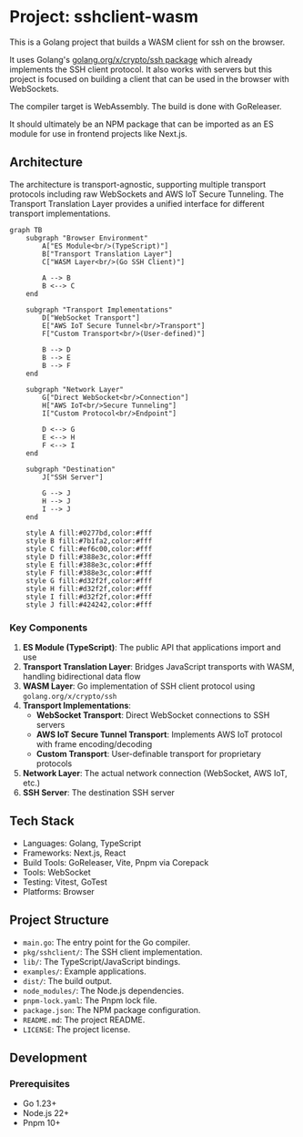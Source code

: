 # Project: sshclient-wasm

This is a Golang project that builds a WASM client for ssh on the browser.

It uses Golang's [golang.org/x/crypto/ssh package](https://pkg.go.dev/golang.org/x/crypto/ssh) which already implements the SSH client protocol. It also works with servers but this project is focused on building a client that can be used in the browser with WebSockets.

The compiler target is WebAssembly. The build is done with GoReleaser.

It should ultimately be an NPM package that can be imported as an ES module for use in frontend projects like Next.js.

## Architecture

The architecture is transport-agnostic, supporting multiple transport protocols including raw WebSockets and AWS IoT Secure Tunneling. The Transport Translation Layer provides a unified interface for different transport implementations.

```mermaid
graph TB
    subgraph "Browser Environment"
        A["ES Module<br/>(TypeScript)"]
        B["Transport Translation Layer"]
        C["WASM Layer<br/>(Go SSH Client)"]

        A --> B
        B <--> C
    end

    subgraph "Transport Implementations"
        D["WebSocket Transport"]
        E["AWS IoT Secure Tunnel<br/>Transport"]
        F["Custom Transport<br/>(User-defined)"]

        B --> D
        B --> E
        B --> F
    end

    subgraph "Network Layer"
        G["Direct WebSocket<br/>Connection"]
        H["AWS IoT<br/>Secure Tunneling"]
        I["Custom Protocol<br/>Endpoint"]

        D <--> G
        E <--> H
        F <--> I
    end

    subgraph "Destination"
        J["SSH Server"]

        G --> J
        H --> J
        I --> J
    end

    style A fill:#0277bd,color:#fff
    style B fill:#7b1fa2,color:#fff
    style C fill:#ef6c00,color:#fff
    style D fill:#388e3c,color:#fff
    style E fill:#388e3c,color:#fff
    style F fill:#388e3c,color:#fff
    style G fill:#d32f2f,color:#fff
    style H fill:#d32f2f,color:#fff
    style I fill:#d32f2f,color:#fff
    style J fill:#424242,color:#fff
```

### Key Components

1. **ES Module (TypeScript)**: The public API that applications import and use
2. **Transport Translation Layer**: Bridges JavaScript transports with WASM, handling bidirectional data flow
3. **WASM Layer**: Go implementation of SSH client protocol using `golang.org/x/crypto/ssh`
4. **Transport Implementations**:
   - **WebSocket Transport**: Direct WebSocket connections to SSH servers
   - **AWS IoT Secure Tunnel Transport**: Implements AWS IoT protocol with frame encoding/decoding
   - **Custom Transport**: User-definable transport for proprietary protocols
5. **Network Layer**: The actual network connection (WebSocket, AWS IoT, etc.)
6. **SSH Server**: The destination SSH server

## Tech Stack

- Languages: Golang, TypeScript
- Frameworks: Next.js, React
- Build Tools: GoReleaser, Vite, Pnpm via Corepack
- Tools: WebSocket
- Testing: Vitest, GoTest
- Platforms: Browser

## Project Structure

- `main.go`: The entry point for the Go compiler.
- `pkg/sshclient/`: The SSH client implementation.
- `lib/`: The TypeScript/JavaScript bindings.
- `examples/`: Example applications.
- `dist/`: The build output.
- `node_modules/`: The Node.js dependencies.
- `pnpm-lock.yaml`: The Pnpm lock file.
- `package.json`: The NPM package configuration.
- `README.md`: The project README.
- `LICENSE`: The project license.

## Development

### Prerequisites

- Go 1.23+
- Node.js 22+
- Pnpm 10+
